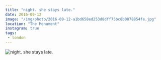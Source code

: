 ```yaml
---
title: "night. she stays late."
date: 2016-09-12
image: "/img/photo/2016-09-12-a1bd658ed253d8dff75bc8b0878854fe.jpg"
location: "The Monument"
instagram: true
tags:
 - london
---
```


![night. she stays late.](/img/photo/2016-09-12-a1bd658ed253d8dff75bc8b0878854fe.jpg)

